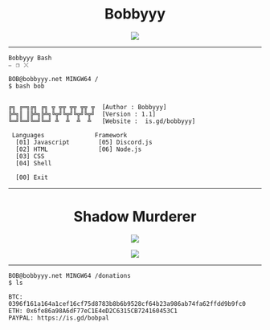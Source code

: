 
<h1 align="center">Bobbyyy</h1>
<p align="center">
  <img src="https://cdn.discordapp.com/attachments/884851431608291328/952313841109319790/LongClosedEnglishsetter-size_restricted.gif">
</p>


-----

```
Bobbyyy Bash													  ⎯⠀❐⠀⤬
```
```
BOB@bobbyyy.net MINGW64 / 
$ bash bob


╔╗ ╔═╗╔╗ ╔╗ ╦ ╦╦ ╦╦ ╦╦ ╦  [Author : Bobbyyy]
╠╩╗║ ║╠╩╗╠╩╗╚╦╝╚╦╝╚╦╝╚╦╝  [Version : 1.1]
╚═╝╚═╝╚═╝╚═╝ ╩  ╩  ╩  ╩	  [Website :  is.gd/bobbyyy]

 Languages              Framework
  [01] Javascript        [05] Discord.js
  [02] HTML              [06] Node.js
  [03] CSS
  [04] Shell

  [00] Exit
```

-----

<h1 align="center">Shadow Murderer</h1>
<p align="center">
  <img src="https://c.tenor.com/nnL9_iloBGUAAAAC/uk-drill.gif">
</p>
<p align="center">
<a  href="https://is.gd/shadowm"><img src="https://img.shields.io/badge/Discord-7289DA?style=for-the-badge&logo=discord&logoColor=white"></img></a>
</p>

-----



```
BOB@bobbyyy.net MINGW64 /donations
$ ls

BTC: 0396f161a164a1cef16cf75d8783b8b6b9528cf64b23a986ab74fa62ffdd9b9fc0
ETH: 0x6fe86a98A6dF77eC1E4eD2C6315CB724160453C1
PAYPAL: https://is.gd/bobpal
```
